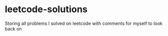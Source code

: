 # leetcode-solutions
Storing all problems I solved on leetcode with comments for myself to look back on
